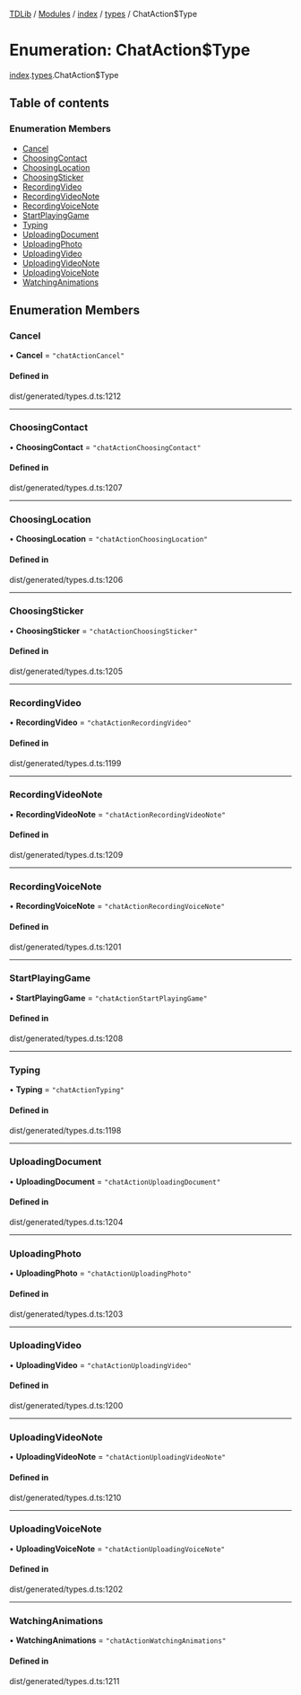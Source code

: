 [TDLib](../README.md) / [Modules](../modules.md) / [index](../modules/index.md) / [types](../modules/index.types.md) / ChatAction$Type

# Enumeration: ChatAction$Type

[index](../modules/index.md).[types](../modules/index.types.md).ChatAction$Type

## Table of contents

### Enumeration Members

- [Cancel](index.types.ChatAction_Type.md#cancel)
- [ChoosingContact](index.types.ChatAction_Type.md#choosingcontact)
- [ChoosingLocation](index.types.ChatAction_Type.md#choosinglocation)
- [ChoosingSticker](index.types.ChatAction_Type.md#choosingsticker)
- [RecordingVideo](index.types.ChatAction_Type.md#recordingvideo)
- [RecordingVideoNote](index.types.ChatAction_Type.md#recordingvideonote)
- [RecordingVoiceNote](index.types.ChatAction_Type.md#recordingvoicenote)
- [StartPlayingGame](index.types.ChatAction_Type.md#startplayinggame)
- [Typing](index.types.ChatAction_Type.md#typing)
- [UploadingDocument](index.types.ChatAction_Type.md#uploadingdocument)
- [UploadingPhoto](index.types.ChatAction_Type.md#uploadingphoto)
- [UploadingVideo](index.types.ChatAction_Type.md#uploadingvideo)
- [UploadingVideoNote](index.types.ChatAction_Type.md#uploadingvideonote)
- [UploadingVoiceNote](index.types.ChatAction_Type.md#uploadingvoicenote)
- [WatchingAnimations](index.types.ChatAction_Type.md#watchinganimations)

## Enumeration Members

### Cancel

• **Cancel** = ``"chatActionCancel"``

#### Defined in

dist/generated/types.d.ts:1212

___

### ChoosingContact

• **ChoosingContact** = ``"chatActionChoosingContact"``

#### Defined in

dist/generated/types.d.ts:1207

___

### ChoosingLocation

• **ChoosingLocation** = ``"chatActionChoosingLocation"``

#### Defined in

dist/generated/types.d.ts:1206

___

### ChoosingSticker

• **ChoosingSticker** = ``"chatActionChoosingSticker"``

#### Defined in

dist/generated/types.d.ts:1205

___

### RecordingVideo

• **RecordingVideo** = ``"chatActionRecordingVideo"``

#### Defined in

dist/generated/types.d.ts:1199

___

### RecordingVideoNote

• **RecordingVideoNote** = ``"chatActionRecordingVideoNote"``

#### Defined in

dist/generated/types.d.ts:1209

___

### RecordingVoiceNote

• **RecordingVoiceNote** = ``"chatActionRecordingVoiceNote"``

#### Defined in

dist/generated/types.d.ts:1201

___

### StartPlayingGame

• **StartPlayingGame** = ``"chatActionStartPlayingGame"``

#### Defined in

dist/generated/types.d.ts:1208

___

### Typing

• **Typing** = ``"chatActionTyping"``

#### Defined in

dist/generated/types.d.ts:1198

___

### UploadingDocument

• **UploadingDocument** = ``"chatActionUploadingDocument"``

#### Defined in

dist/generated/types.d.ts:1204

___

### UploadingPhoto

• **UploadingPhoto** = ``"chatActionUploadingPhoto"``

#### Defined in

dist/generated/types.d.ts:1203

___

### UploadingVideo

• **UploadingVideo** = ``"chatActionUploadingVideo"``

#### Defined in

dist/generated/types.d.ts:1200

___

### UploadingVideoNote

• **UploadingVideoNote** = ``"chatActionUploadingVideoNote"``

#### Defined in

dist/generated/types.d.ts:1210

___

### UploadingVoiceNote

• **UploadingVoiceNote** = ``"chatActionUploadingVoiceNote"``

#### Defined in

dist/generated/types.d.ts:1202

___

### WatchingAnimations

• **WatchingAnimations** = ``"chatActionWatchingAnimations"``

#### Defined in

dist/generated/types.d.ts:1211
